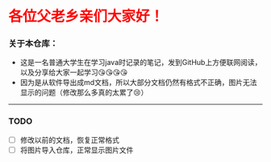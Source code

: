 #  <font font color = red>各位父老乡亲们大家好！</font>
### 关于本仓库：
- 这是一名普通大学生在学习java时记录的笔记，发到GitHub上方便联网阅读，以及分享给大家一起学习😘😘😘😘
- 因为是从软件导出成md文档，所以大部分文档仍然有格式不正确，图片无法显示的问题（修改那么多真的太累了😢）
***
### TODO
- [ ] 修改以前的文档，恢复正常格式
- [ ] 将图片导入仓库，正常显示图片文件
